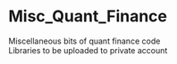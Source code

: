 # Misc_Quant_Finance
Miscellaneous bits of quant finance code  
Libraries to be uploaded to private account

